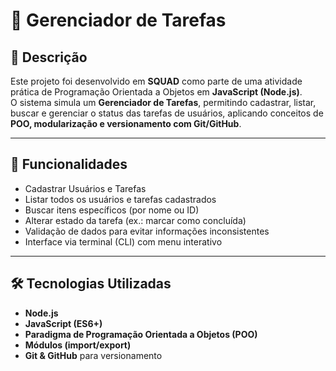 # 📌 Gerenciador de Tarefas

## 📖 Descrição
Este projeto foi desenvolvido em **SQUAD** como parte de uma atividade prática de Programação Orientada a Objetos em **JavaScript (Node.js)**.  
O sistema simula um **Gerenciador de Tarefas**, permitindo cadastrar, listar, buscar e gerenciar o status das tarefas de usuários, aplicando conceitos de **POO, modularização e versionamento com Git/GitHub**.

---

## 🚀 Funcionalidades
- Cadastrar Usuários e Tarefas  
- Listar todos os usuários e tarefas cadastrados  
- Buscar itens específicos (por nome ou ID)  
- Alterar estado da tarefa (ex.: marcar como concluída)  
- Validação de dados para evitar informações inconsistentes  
- Interface via terminal (CLI) com menu interativo  

---

## 🛠️ Tecnologias Utilizadas
- **Node.js**  
- **JavaScript (ES6+)**  
- **Paradigma de Programação Orientada a Objetos (POO)**  
- **Módulos (import/export)**  
- **Git & GitHub** para versionamento  

